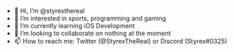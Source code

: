 - 👋 Hi, I’m @styrexthereal
- 👀 I’m interested in sports, programming and gaming
- 🌱 I’m currently learning iOS Development
- 💞️ I’m looking to collaborate on nothing at the moment
- 📫 How to reach me: Twitter (@StyrexTheReal) or Discord (Styrex#0325)

<!---
styrexthereal/styrexthereal is a ✨ special ✨ repository because its `README.md` (this file) appears on your GitHub profile.
You can click the Preview link to take a look at your changes.
--->
